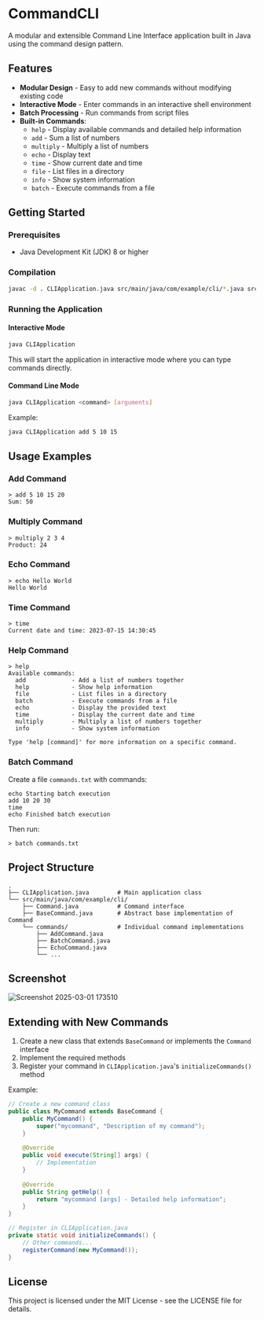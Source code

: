 # CommandCLI

A modular and extensible Command Line Interface application built in Java using the command design pattern.

## Features

- **Modular Design** - Easy to add new commands without modifying existing code
- **Interactive Mode** - Enter commands in an interactive shell environment
- **Batch Processing** - Run commands from script files
- **Built-in Commands**:
  - `help` - Display available commands and detailed help information
  - `add` - Sum a list of numbers
  - `multiply` - Multiply a list of numbers
  - `echo` - Display text
  - `time` - Show current date and time
  - `file` - List files in a directory
  - `info` - Show system information
  - `batch` - Execute commands from a file

## Getting Started

### Prerequisites

- Java Development Kit (JDK) 8 or higher

### Compilation

```bash
javac -d . CLIApplication.java src/main/java/com/example/cli/*.java src/main/java/com/example/cli/commands/*.java
```

### Running the Application

#### Interactive Mode

```bash
java CLIApplication
```

This will start the application in interactive mode where you can type commands directly.

#### Command Line Mode

```bash
java CLIApplication <command> [arguments]
```

Example:
```bash
java CLIApplication add 5 10 15
```

## Usage Examples

### Add Command
```
> add 5 10 15 20
Sum: 50
```

### Multiply Command
```
> multiply 2 3 4
Product: 24
```

### Echo Command
```
> echo Hello World
Hello World
```

### Time Command
```
> time
Current date and time: 2023-07-15 14:30:45
```

### Help Command
```
> help
Available commands:
  add             - Add a list of numbers together
  help            - Show help information
  file            - List files in a directory
  batch           - Execute commands from a file
  echo            - Display the provided text
  time            - Display the current date and time
  multiply        - Multiply a list of numbers together
  info            - Show system information

Type 'help [command]' for more information on a specific command.
```

### Batch Command
Create a file `commands.txt` with commands:
```
echo Starting batch execution
add 10 20 30
time
echo Finished batch execution
```

Then run:
```
> batch commands.txt
```

## Project Structure

```
.
├── CLIApplication.java        # Main application class
└── src/main/java/com/example/cli/
    ├── Command.java           # Command interface
    ├── BaseCommand.java       # Abstract base implementation of Command
    └── commands/              # Individual command implementations
        ├── AddCommand.java
        ├── BatchCommand.java
        ├── EchoCommand.java
        └── ...
```

## Screenshot
![Screenshot 2025-03-01 173510](https://github.com/user-attachments/assets/e3dfcb1a-0372-48d4-b40f-90d1de3cb379)


## Extending with New Commands

1. Create a new class that extends `BaseCommand` or implements the `Command` interface
2. Implement the required methods
3. Register your command in `CLIApplication.java`'s `initializeCommands()` method

Example:
```java
// Create a new command class
public class MyCommand extends BaseCommand {
    public MyCommand() {
        super("mycommand", "Description of my command");
    }
    
    @Override
    public void execute(String[] args) {
        // Implementation
    }
    
    @Override
    public String getHelp() {
        return "mycommand [args] - Detailed help information";
    }
}

// Register in CLIApplication.java
private static void initializeCommands() {
    // Other commands...
    registerCommand(new MyCommand());
}
```

## License

This project is licensed under the MIT License - see the LICENSE file for details.
